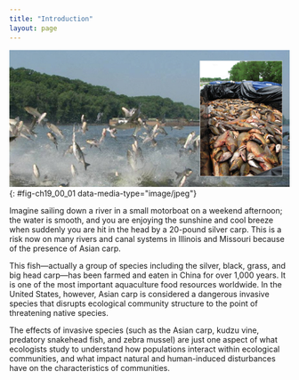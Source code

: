 ```yaml
---
title: "Introduction"
layout: page
---
```



<?cnx.eoc class="summary" title="Sections Summary"?>

<?cnx.eoc class="art-exercise" title="Art Connections"?>

<?cnx.eoc class="multiple-choice" title="Multiple Choice"?>

<?cnx.eoc class="free-response" title="Free Response"?>

 ![Large photo shows many big fish jumping out of the water, and inset photo shows a portion of a boat filled with dead fish.](../resources/Figure_19_00_01.jpg "Asian carp jump out of the water in response to electrofishing. The Asian carp in the inset photograph were harvested from the Little Calumet River in Illinois in May, 2010, using rotenone, a toxin often used as an insecticide, in an effort to learn more about the population of the species. (credit main image: modification of work by USGS; credit inset: modification of work by Lt. David French, USCG)"){: #fig-ch19_00_01 data-media-type="image/jpeg"}

Imagine sailing down a river in a small motorboat on a weekend afternoon; the water is smooth, and you are enjoying the sunshine and cool breeze when suddenly you are hit in the head by a 20-pound silver carp. This is a risk now on many rivers and canal systems in Illinois and Missouri because of the presence of Asian carp.

This fish—actually a group of species including the silver, black, grass, and big head carp—has been farmed and eaten in China for over 1,000 years. It is one of the most important aquaculture food resources worldwide. In the United States, however, Asian carp is considered a dangerous invasive species that disrupts ecological community structure to the point of threatening native species.

The effects of invasive species (such as the Asian carp, kudzu vine, predatory snakehead fish, and zebra mussel) are just one aspect of what ecologists study to understand how populations interact within ecological communities, and what impact natural and human-induced disturbances have on the characteristics of communities.

